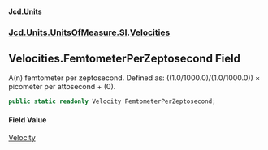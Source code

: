 #### [Jcd.Units](index.md 'index')
### [Jcd.Units.UnitsOfMeasure.SI](Jcd.Units.UnitsOfMeasure.SI.md 'Jcd.Units.UnitsOfMeasure.SI').[Velocities](Velocities.md 'Jcd.Units.UnitsOfMeasure.SI.Velocities')

## Velocities.FemtometerPerZeptosecond Field

A(n) femtometer per zeptosecond. Defined as: ((1.0/1000.0)/(1.0/1000.0)) × picometer per attosecond + (0).

```csharp
public static readonly Velocity FemtometerPerZeptosecond;
```

#### Field Value
[Velocity](Velocity.md 'Jcd.Units.UnitTypes.Velocity')